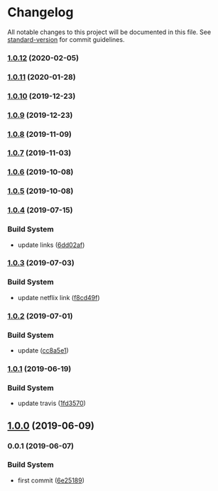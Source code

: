 # Changelog

All notable changes to this project will be documented in this file. See [standard-version](https://github.com/conventional-changelog/standard-version) for commit guidelines.

### [1.0.12](https://github.com/microlinkhq/demo-links/compare/v1.0.11...v1.0.12) (2020-02-05)

### [1.0.11](https://github.com/microlinkhq/demo-links/compare/v1.0.10...v1.0.11) (2020-01-28)

### [1.0.10](https://github.com/microlinkhq/demo-links/compare/v1.0.9...v1.0.10) (2019-12-23)

### [1.0.9](https://github.com/microlinkhq/demo-links/compare/v1.0.8...v1.0.9) (2019-12-23)

### [1.0.8](https://github.com/microlinkhq/demo-links/compare/v1.0.7...v1.0.8) (2019-11-09)

### [1.0.7](https://github.com/microlinkhq/demo-links/compare/v1.0.6...v1.0.7) (2019-11-03)

### [1.0.6](https://github.com/microlinkhq/demo-links/compare/v1.0.5...v1.0.6) (2019-10-08)

### [1.0.5](https://github.com/microlinkhq/demo-links/compare/v1.0.4...v1.0.5) (2019-10-08)

### [1.0.4](https://github.com/microlinkhq/demo-links/compare/v1.0.3...v1.0.4) (2019-07-15)


### Build System

* update links ([6dd02af](https://github.com/microlinkhq/demo-links/commit/6dd02af))



### [1.0.3](https://github.com/microlinkhq/demo-links/compare/v1.0.2...v1.0.3) (2019-07-03)


### Build System

* update netflix link ([f8cd49f](https://github.com/microlinkhq/demo-links/commit/f8cd49f))



### [1.0.2](https://github.com/microlinkhq/demo-links/compare/v1.0.1...v1.0.2) (2019-07-01)


### Build System

* update ([cc8a5e1](https://github.com/microlinkhq/demo-links/commit/cc8a5e1))



### [1.0.1](https://github.com/microlinkhq/demo-links/compare/v1.0.0...v1.0.1) (2019-06-19)


### Build System

* update travis ([1fd3570](https://github.com/microlinkhq/demo-links/commit/1fd3570))



## [1.0.0](https://github.com/microlinkhq/demo-links/compare/v0.0.1...v1.0.0) (2019-06-09)



### 0.0.1 (2019-06-07)


### Build System

* first commit ([6e25189](https://github.com/microlinkhq/demo-links/commit/6e25189))
